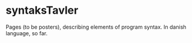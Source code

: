 # syntaksTavler
Pages (to be posters), describing elements of program syntax. In danish language, so far.
